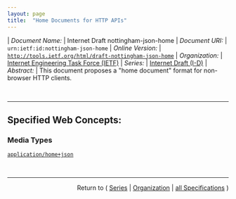 ```yaml
---
layout: page
title:  "Home Documents for HTTP APIs"
---
```


| *Document Name:* | Internet Draft nottingham-json-home
| *Document URI:* | `urn:ietf:id:nottingham-json-home`
| *Online Version:* | [`http://tools.ietf.org/html/draft-nottingham-json-home`](http://tools.ietf.org/html/draft-nottingham-json-home)
| *Organization:* | [Internet Engineering Task Force (IETF)](..  "List of specification series by this organization")
| *Series:* | [Internet Draft (I-D)](.  "List of specifications in this series")
| *Abstract:* | This document proposes a "home document" format for non-browser HTTP clients.

<br/>
<hr/>

## Specified Web Concepts:

### Media Types

[`application/home+json`](/concepts/media-type/application/home+json "This document proposes a &#34;home document&#34; format for non-browser HTTP clients.")



<br/>
<hr/>

<p style="text-align: right">Return to ( <a href="./">Series</a> | <a href="../">Organization</a> | <a href="../../">all Specifications</a> )</p>
